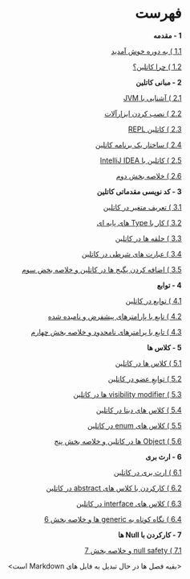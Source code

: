 <div dir="rtl">

# فهرست

**1 - مقدمه**

[1.1 ) به دوره خوش آمدید](./welcome-to-the-course/README.md)

[1.2 ) چرا کاتلین؟](./why-kotlin/README.md)

**2 - مبانی کاتلین**

[2.1 ) آشنایی با JVM](./introduction-to-jvm/README.md)

[2.2 ) نصب کردن ابزارآلات](./installing-the-tooling/README.md)

[2.3 ) کاتلین REPL](./the-kotlin-repl/README.md)

[2.4 ) ساختار یک برنامه کاتلین](./the-structure-of-kotlin-application/README.md)

[2.5 ) کاتلین با IntelliJ IDEA](./kotlin-with-intellij-idea/README.md)

[2.6 ) خلاصه بخش دوم](./conventions-used-with-kotlin-and-summary/README.md)

**3 - کد نویسی مقدماتی کاتلین**

[3.1 ) تعریف متغیر در کاتلین](./declaring-variables-in-kotlin/README.md)

[3.2 ) کار با Type های پایه ای](./working-with-basic-types-in-kotlin/README.md)

[3.3 ) حلقه ها در کاتلین](./loops-and-ranges-in-kotlin/README.md)

[3.4 ) عبارت های شرطی در کاتلین](./conditional-execution-with-if-and-when-in-kotlin/README.md)

[3.5 ) اضافه کردن پگیج ها در کاتلین و خلاصه بخض سوم](./package-and-imports-in-kotlin-and-summary-of-kotlin-basic/README.md)

**4 - توابع**

[4.1 ) توابع در کاتلین](./functions-in-kotlin/README.md)

[4.2 ) تابع با پارامترهای پیشفرض و نامیده شده](./function-with-default-and-named-parameters-in-kotlin/README.md)

[4.3 ) تابع با پرامترهای نامحدود و خلاصه بخش چهارم](./function-with-unlimited-parameters-in-kotlin-and-summary/README.md)

**5 - کلاس ها**

[5.1 ) کلاس ها در کاتلین](./classes-in-kotlin/README.md)

[5.2 ) توابعِ عضو در کاتلین](./member-functions-in-kotlin/README.md)

[5.3 ) visibility modifier ها در کاتلین](./visibility-modifiers-in-kotlin/README.md)

[5.4 ) کلاس های دیتا در کاتلین](./kotlin-data-classes/README.md)

[5.5 ) کلاس های enum در کاتلین](./enum-classes-in-kotlin/README.md)

[5.6 ) Object ها در کاتلین و خلاصه بخش پنج](./objects-in-kotlin-and-summary/README.md)

**6 - ارث بری**

[6.1 ) ارث بری در کاتلین](./inheritance-in-kotlin/README.md)

[6.2 ) کارکردن با کلاس های abstract در کاتلین](./working-with-abstract-classes-in-kotlin/README.md)

[6.3 ) کلاس های interface در کاتلین](./interfaces-in-kotlin/README.md)

[6.4 ) نگاه کوتاه به generic ها و خلاصه بخش 6](./a-brief-look-at-generics-in-kotlin-and-summary/README.md)

**7 - کارکردن با Null ها**

[7.1 ) null safety و خلاصه بخش 7](./null-safety-and-summary/README.md)









<بقیه فصل ها در حال تبدیل به فایل های Markdown است>
